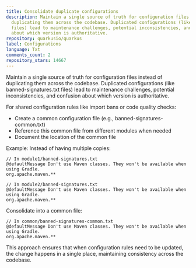 ```yaml
---
title: Consolidate duplicate configurations
description: Maintain a single source of truth for configuration files instead of
  duplicating them across the codebase. Duplicated configurations (like banned-signatures.txt
  files) lead to maintenance challenges, potential inconsistencies, and confusion
  about which version is authoritative.
repository: quarkusio/quarkus
label: Configurations
language: Txt
comments_count: 2
repository_stars: 14667
---
```


Maintain a single source of truth for configuration files instead of duplicating them across the codebase. Duplicated configurations (like banned-signatures.txt files) lead to maintenance challenges, potential inconsistencies, and confusion about which version is authoritative.

For shared configuration rules like import bans or code quality checks:
- Create a common configuration file (e.g., banned-signatures-common.txt)
- Reference this common file from different modules when needed
- Document the location of the common file

Example:
Instead of having multiple copies:
```
// In module1/banned-signatures.txt
@defaultMessage Don't use Maven classes. They won't be available when using Gradle.
org.apache.maven.**

// In module2/banned-signatures.txt
@defaultMessage Don't use Maven classes. They won't be available when using Gradle.
org.apache.maven.**
```

Consolidate into a common file:
```
// In common/banned-signatures-common.txt
@defaultMessage Don't use Maven classes. They won't be available when using Gradle.
org.apache.maven.**
```

This approach ensures that when configuration rules need to be updated, the change happens in a single place, maintaining consistency across the codebase.